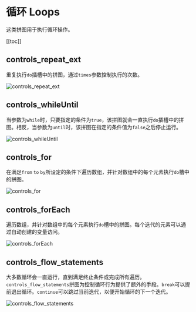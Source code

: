 # 循环 Loops

这类拼图用于执行循环操作。

[[toc]]

## controls_repeat_ext

重复执行`do`插槽中的拼图，通过`times`参数控制执行的次数。

![controls_repeat_ext](https://cdn.zjbku.com/blocks/controls_repeat_ext.png)

## controls_whileUntil

当参数为`while`时，只要指定的条件为`true`，该拼图就会一直执行`do`插槽中的拼图。相反，当参数为`until`时，该拼图在指定的条件值为`false`之后停止运行。

![controls_whileUntil](https://cdn.zjbku.com/blocks/controls_whileUntil.png)

## controls_for

在满足`from` `to` `by`所设定的条件下遍历数组，并针对数组中的每个元素执行`do`槽中的拼图。

![controls_for](https://cdn.zjbku.com/blocks/controls_for.png)

## controls_forEach

遍历数组，并针对数组中的每个元素执行`do`槽中的拼图。每个迭代的元素可以通过自动创建的变量访问。

![controls_forEach](https://cdn.zjbku.com/blocks/controls_forEach.png)

## controls_flow_statements

大多数循环会一直运行，直到满足终止条件或完成所有遍历。`controls_flow_statements`拼图为控制循环行为提供了额外的手段。`break`可以提前退出循环。`continue`可以跳过当前迭代，以便开始循环的下一个迭代。

![controls_flow_statements](https://cdn.zjbku.com/blocks/controls_flow_statements.png)

